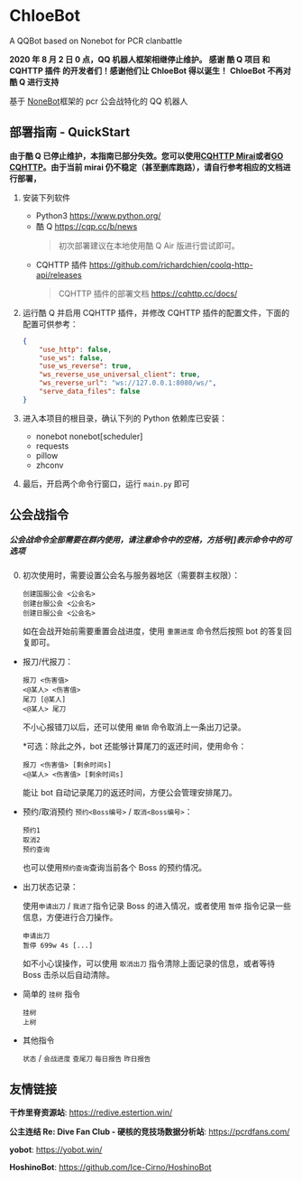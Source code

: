 # ChloeBot

A QQBot based on Nonebot for PCR clanbattle

**2020 年 8 月 2 日 0 点，QQ 机器人框架相继停止维护。**
**感谢 酷 Q 项目 和 CQHTTP 插件 的开发者们！感谢他们让 ChloeBot 得以诞生！**
**ChloeBot 不再对酷 Q 进行支持**

基于 [NoneBot](https://nonebot.cqp.moe/)框架的 pcr 公会战特化的 QQ 机器人

## 部署指南 - QuickStart

**由于酷 Q 已停止维护，本指南已部分失效。您可以使用[CQHTTP Mirai](https://github.com/yyuueexxiinngg/cqhttp-mirai)或者[GO CQHTTP](https://github.com/Mrs4s/go-cqhttp)。由于当前 mirai 仍不稳定（甚至删库跑路），请自行参考相应的文档进行部署，**

1. 安装下列软件

    - Python3 https://www.python.org/
    - 酷 Q https://cqp.cc/b/news
        > 初次部署建议在本地使用酷 Q Air 版进行尝试即可。
    - CQHTTP 插件 https://github.com/richardchien/coolq-http-api/releases
        > CQHTTP 插件的部署文档 https://cqhttp.cc/docs/

2. 运行酷 Q 并启用 CQHTTP 插件，并修改 CQHTTP 插件的配置文件，下面的配置可供参考：

    ```json
    {
        "use_http": false,
        "use_ws": false,
        "use_ws_reverse": true,
        "ws_reverse_use_universal_client": true,
        "ws_reverse_url": "ws://127.0.0.1:8080/ws/",
        "serve_data_files": false
    }
    ```

3. 进入本项目的根目录，确认下列的 Python 依赖库已安装：

    - nonebot nonebot[scheduler]
    - requests
    - pillow
    - zhconv

4. 最后，开启两个命令行窗口，运行 `main.py` 即可

## 公会战指令

##### 公会战命令全部需要在群内使用，请注意命令中的空格，方括号[]表示命令中的可选项

0. 初次使用时，需要设置公会名与服务器地区（需要群主权限）：

    ```
    创建国服公会 <公会名>
    创建台服公会 <公会名>
    创建日服公会 <公会名>
    ```

    如在会战开始前需要重置会战进度，使用 `重置进度` 命令然后按照 bot 的答复回复即可。

-   报刀/代报刀：

    ```
    报刀 <伤害值>
    <@某人> <伤害值>
    尾刀 [@某人]
    <@某人> 尾刀
    ```

    不小心报错刀以后，还可以使用 `撤销` 命令取消上一条出刀记录。

    \*可选：除此之外，bot 还能够计算尾刀的返还时间，使用命令：

    ```
    报刀 <伤害值> [剩余时间s]
    <@某人> <伤害值> [剩余时间s]
    ```

    能让 bot 自动记录尾刀的返还时间，方便公会管理安排尾刀。

-   预约/取消预约 `预约<Boss编号>` / `取消<Boss编号>`：

    ```
    预约1
    取消2
    预约查询
    ```

    也可以使用`预约查询`查询当前各个 Boss 的预约情况。

-   出刀状态记录：

    使用`申请出刀` / `我进了`指令记录 Boss 的进入情况，或者使用 `暂停` 指令记录一些信息，方便进行合刀操作。

    ```
    申请出刀
    暂停 699w 4s [...]
    ```

    如不小心误操作，可以使用 `取消出刀` 指令清除上面记录的信息，或者等待 Boss 击杀以后自动清除。

-   简单的 `挂树` 指令

    ```
    挂树
    上树
    ```

-   其他指令

    `状态` / `会战进度` `查尾刀` `每日报告` `昨日报告`

## 友情链接

**干炸里脊资源站**: https://redive.estertion.win/

**公主连结 Re: Dive Fan Club - 硬核的竞技场数据分析站**: https://pcrdfans.com/

**yobot**: https://yobot.win/

**HoshinoBot**: https://github.com/Ice-Cirno/HoshinoBot
